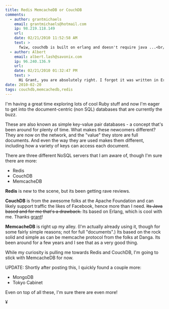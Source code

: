 ```yaml
---
title: Redis MemcacheDB or CouchDB 
comments:
  - author: grantmichaels
    email: grantmichaels@hotmail.com
    ip: 98.219.118.149
    url:
    date: 02/21/2010 11:52:58 AM
    text: >
      fwiw, couchdb is built on erlang and doesn't require java ...<br/><br/>you might also like voldemort, cassandra, neo4j, dynomite, riak ...
  - author: Albert
    email: albert.lash@savonix.com
    ip: 96.240.136.9
    url:
    date: 02/21/2010 01:32:47 PM
    text: >
      Hi Grant, you are absolutely right. I forgot it was written in Erlang. I will check out those others you mentioned.
date: 2010-02-20
tags: couchdb,memcachedb,redis
---
```

I'm having a great time exploring lots of cool Ruby stuff and now I'm eager to get into the document-centric (non SQL) databases that are currently the buzz.

These are also known as simple key-value pair databases - a concept that's been around for plenty of time. What makes these newcomers different? They are now on the network, and the "value" they store are full documents. And even the way they are used makes them different, including how a variety of keys can access each document.

There are three different NoSQL servers that I am aware of, though I'm sure there are more:

* Redis
* CouchDB
* MemcacheDB

**Redis** is new to the scene, but its been getting rave reviews.

**CouchDB** is from the awesome folks at the Apache Foundation and can likely support traffic the likes of Facebook, hence more than I need. <del>Its Java based and for me that's a drawback.</del> Its based on Erlang, which is cool with me. Thanks [grant](http://www.docunext.com/blog/2010/02/redis-memcachedb-or-couchdb.html#comment-5213)!

**MemcacheDB** is right up my alley. (I'm actually already using it, though for some fairly simple reasons; not for full "documents".) Its based on the rock solid and simple as can be memcache protocol from the folks at Danga. Its been around for a few years and I see that as a very good thing.

While my curiosity is pulling me towards Redis and CouchDB, I'm going to stick with MemcacheDB for now.

UPDATE: Shortly after posting this, I quickly found a couple more:

* MongoDB
* Tokyo Cabinet

Even on top of all these, I'm sure there are even more!

¥

